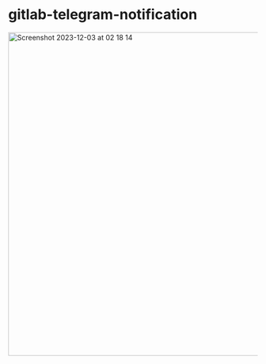 # gitlab-telegram-notification

<img width="654" alt="Screenshot 2023-12-03 at 02 18 14" src="https://github.com/herpiko/gitlab-telegram-notification/assets/2534060/c30ebfc6-d19b-417a-9ca9-4a8225e59630">
